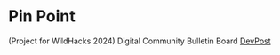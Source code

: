 # Pin Point
(Project for WildHacks 2024) Digital Community Bulletin Board
[DevPost](https://devpost.com/software/pin-point)